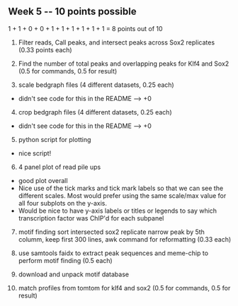 ## Week 5 -- 10 points possible

1 + 1 + 0 + 0 + 1 + 1 + 1 + 1 + 1 + 1  = 8 points out of 10

1. Filter reads, Call peaks, and intersect peaks across Sox2 replicates (0.33 points each)

2. Find the number of total peaks and overlapping peaks for Klf4 and Sox2 (0.5 for commands, 0.5 for result)

3. scale bedgraph files (4 different datasets, 0.25 each)

* didn't see code for this in the README --> +0

4. crop bedgraph files (4 different datasets, 0.25 each)

* didn't see code for this in the README --> +0

5. python script for plotting

* nice script!

6. 4 panel plot of read pile ups

* good plot overall
* Nice use of the tick marks and tick mark labels so that we can see the different scales. Most would prefer using the same scale/max value for all four subplots on the y-axis.
* Would be nice to have y-axis labels or titles or legends to say which transcription factor was ChIP'd for each subpanel

7. motif finding sort intersected sox2 replicate narrow peak by 5th columm, keep first 300 lines, awk command for reformatting (0.33 each)

8. use samtools faidx to extract peak sequences and meme-chip to perform motif finding (0.5 each)

9. download and unpack motif database

10. match profiles from tomtom for klf4 and sox2 (0.5 for commands, 0.5 for result)
